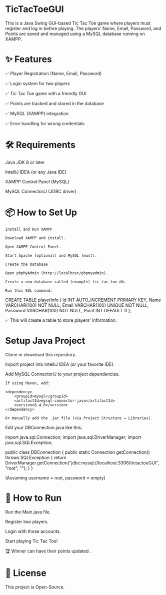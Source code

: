 <h1><b>TicTacToeGUI</b></h1>

This is a Java Swing GUI-based Tic Tac Toe game where players must register and log in before playing. The players' Name, Email, Password, and Points are saved and managed using a MySQL database running on XAMPP.

<h1><b>✨ Features </b></h1>

✅ Player Registration (Name, Email, Password)

✅ Login system for two players

✅ Tic Tac Toe game with a friendly GUI

✅ Points are tracked and stored in the database

✅ MySQL (XAMPP) integration

✅ Error handling for wrong credentials

<h1><b>🛠 Requirements</b></h1>

Java JDK 8 or later

IntelliJ IDEA (or any Java IDE)

XAMPP Control Panel (MySQL)

MySQL Connector/J (JDBC driver)

<h1><b>📦 How to Set Up</b></h1>

    Install and Run XAMPP

    Download XAMPP and install.

    Open XAMPP Control Panel.

    Start Apache (optional) and MySQL (must).

    Create the Database

    Open phpMyAdmin (http://localhost/phpmyadmin).

    Create a new database called (example) tic_tac_toe_db.

    Run this SQL command:

CREATE TABLE playerInfo ( id INT AUTO_INCREMENT PRIMARY KEY, Name VARCHAR(100) NOT NULL, Email VARCHAR(100) UNIQUE NOT NULL, Password VARCHAR(100) NOT NULL, Point INT DEFAULT 0 );

✅ This will create a table to store players' information. 
<h1><b>Setup Java Project</b></h1>

Clone or download this repository.

Import project into IntelliJ IDEA (or your favorite IDE).

Add MySQL Connector/J to your project dependencies.

    If using Maven, add:

    <dependency>
        <groupId>mysql</groupId>
        <artifactId>mysql-connector-java</artifactId>
        <version>8.4.0</version>
    </dependency>

    Or manually add the .jar file (via Project Structure → Libraries).

Edit your DBConnection.java like this:

import java.sql.Connection; import java.sql.DriverManager; import java.sql.SQLException;

public class DBConnection { public static Connection getConnection() throws SQLException { return DriverManager.getConnection("jdbc:mysql://localhost:3306/tictactoeGUI", "root", ""); } }

(Assuming username = root, password = empty) 

<h1><b>🚀 How to Run</b></h1>

Run the Main.java file.

Register two players.

Login with those accounts.

Start playing Tic Tac Toe!

🏆 Winner can have their points updated .

<h1><b>📜 License</b></h1>

This project is Open-Source.

